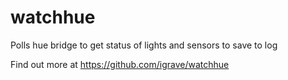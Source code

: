 # watchhue
Polls hue bridge to get status of lights and sensors to save to log


Find out more at https://github.com/igrave/watchhue

